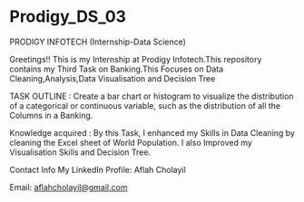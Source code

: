# Prodigy_DS_03

PRODIGY INFOTECH (Internship-Data Science)

Greetings!! This is my Internship at Prodigy Infotech.This repository contains my Third Task on Banking.This Focuses on Data Cleaning,Analysis,Data Visualisation and Decision Tree

TASK OUTLINE : Create a bar chart or histogram to visualize the distribution of a categorical or continuous variable, such as the distribution of all the Columns in a Banking.

Knowledge acquired : By this Task, I enhanced my Skills in Data Cleaning by cleaning the Excel sheet of World Population. I also Improved my Visualisation Skills and Decision Tree.

Contact Info My LinkedIn Profile: Aflah Cholayil

Email: aflahcholayil@gmail.com
